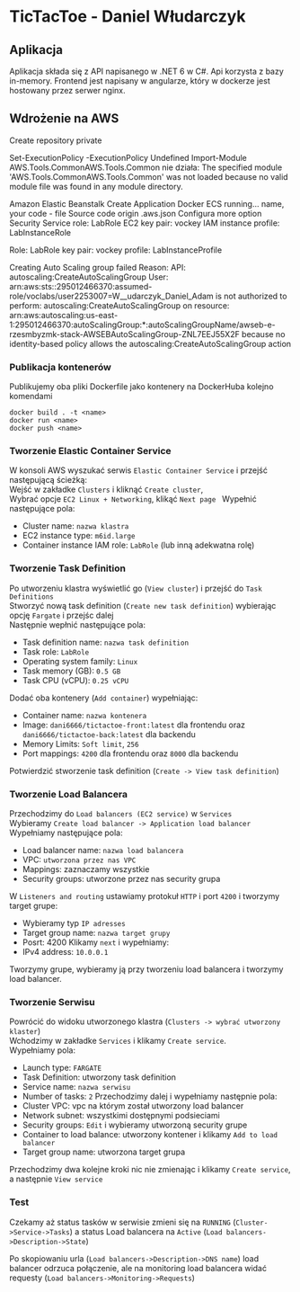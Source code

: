 # TicTacToe - Daniel Włudarczyk

## Aplikacja

Aplikacja składa się z API napisanego w .NET 6 w C#. Api korzysta z bazy in-memory. Frontend jest napisany w angularze, który w dockerze jest hostowany przez serwer nginx.

## Wdrożenie na AWS

Create repository
private

Set-ExecutionPolicy -ExecutionPolicy Undefined
Import-Module AWS.Tools.CommonAWS.Tools.Common nie działa:
    The specified module 'AWS.Tools.CommonAWS.Tools.Common' was not loaded because no valid module file
    was found in any module directory.

Amazon Elastic Beanstalk
Create Application
Docker 
ECS running...
name, 
your code - file
Source code origin .aws.json
Configura more option
Security
Service role: LabRole
EC2 key pair: vockey
IAM instance profile: LabInstanceRole


Role: LabRole
key pair: vockey
profile: LabInstanceProfile


Creating Auto Scaling group failed Reason: API: autoscaling:CreateAutoScalingGroup User: arn:aws:sts::295012466370:assumed-role/voclabs/user2253007=W__udarczyk_Daniel_Adam is not authorized to perform: autoscaling:CreateAutoScalingGroup on resource: arn:aws:autoscaling:us-east-1:295012466370:autoScalingGroup:*:autoScalingGroupName/awseb-e-rzesmbyzmk-stack-AWSEBAutoScalingGroup-ZNL7EEJ55X2F because no identity-based policy allows the autoscaling:CreateAutoScalingGroup action


<!-- Nie może stworzyć środowiska:
You do not have enough permissions. Failed to create default instance profile: User: arn:aws:sts::295012466370:assumed-role/voclabs/user2253007=W__udarczyk_Daniel_Adam is not authorized to perform: iam:CreateRole on resource: arn:aws:iam::295012466370:role/aws-elasticbeanstalk-ec2-role because no identity-based policy allows the iam:CreateRole action (Service: AmazonIdentityManagement; Status Code: 403; Error Code: AccessDenied; Request ID: bfe14271-27a7-4f7c-aa23-673c971a8f8a; Proxy: null) -->


### Publikacja kontenerów

Publikujemy oba pliki Dockerfile jako kontenery na DockerHuba kolejno komendami
```
docker build . -t <name>
docker run <name>
docker push <name>
```

### Tworzenie Elastic Container Service

W konsoli AWS wyszukać serwis `Elastic Container Service` i przejść następującą ścieżką:  
Wejść w zakładke `Clusters` i kliknąć `Create cluster`,  
Wybrać opcje `EC2 Linux + Networking`, klikąć `Next page ` 
Wypełnić następujące pola:  
* Cluster name: `nazwa klastra`
* EC2 instance type: `m6id.large`
* Container instance IAM role: `LabRole` (lub inną adekwatna rolę)

### Tworzenie Task Definition

Po utworzeniu klastra wyświetlić go (`View cluster`) i przejść do `Task Definitions`  
Stworzyć nową task definition (`Create new task definition`) wybierając opcję `Fargate` i przejśc dalej  
Następnie wepłnić następujące pola:
* Task definition name: `nazwa task definition`
* Task role: `LabRole`
* Operating system family: `Linux`
* Task memory (GB): `0.5 GB`
* Task CPU (vCPU): `0.25 vCPU`

Dodać oba kontenery (`Add container`) wypełniając:
* Container name: `nazwa kontenera`
* Image: `dani6666/tictactoe-front:latest` dla frontendu oraz `dani6666/tictactoe-back:latest` dla backendu
* Memory Limits: `Soft limit`, `256`
* Port mappings: `4200` dla frontendu oraz `8000` dla backendu  

Potwierdzić stworzenie task definition (`Create -> View task definition`)

### Tworzenie Load Balancera

Przechodzimy do `Load balancers (EC2 service)` w `Services`  
Wybieramy `Create load balancer -> Application load balancer`
Wypełniamy następujące pola:
* Load balancer name: `nazwa load balancera`
* VPC: `utworzona przez nas VPC`
* Mappings: zaznaczamy wszystkie
* Security groups: utworzone przez nas security grupa

W `Listeners and routing` ustawiamy protokuł `HTTP` i port `4200` i tworzymy target grupe:
* Wybieramy typ `IP adresses`
* Target group name: `nazwa target grupy`
* Posrt: 4200
Klikamy `next` i wypełniamy:
* IPv4 address: `10.0.0.1`

Tworzymy grupe, wybieramy ją przy tworzeniu load balancera i tworzymy load balancer.

### Tworzenie Serwisu

Powrócić do widoku utworzonego klastra (`Clusters -> wybrać utworzony klaster`)  
Wchodzimy w zakładke `Services` i klikamy `Create service`.  
Wypełniamy pola:
* Launch type: `FARGATE`
* Task Definition: utworzony task definition
* Service name: `nazwa serwisu`
* Number of tasks: `2`
Przechodzimy dalej i wypełniamy następnie pola:
* Cluster VPC: vpc na którym został utworzony load balancer
* Network subnet: wszystkimi dostępnymi podsieciami
* Security groups: `Edit` i wybieramy utworzoną security grupe
* Container to load balance: utworzony kontener i klikamy `Add to load balancer`
* Target group name: utworzona target grupa

Przechodzimy dwa kolejne kroki nic nie zmienając i klikamy `Create service`, a następnie `View service`

### Test

Czekamy aż status tasków w serwisie zmieni się na `RUNNING` (`Cluster->Service->Tasks`) a status Load balancera na `Active` (`Load balancers->Description->State`)

Po skopiowaniu urla (`Load balancers->Description->DNS name`) load balancer odrzuca połączenie, ale na monitoring load balancera widać requesty (`Load balancers->Monitoring->Requests`)